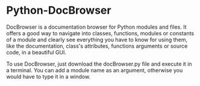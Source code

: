 # Python-DocBrowser
DocBrowser is a documentation browser for Python modules and files.
It offers a good way to navigate into classes, functions, modules or constants of a module and clearly see everything you have to know for using them, like the documentation, class's attributes, functions arguments or source code, in a beautiful GUI.

To use DocBrowser, just download the docBrowser.py file and execute it in a terminal. You can add a module name as an argument, otherwise you would have to type it in a window.
